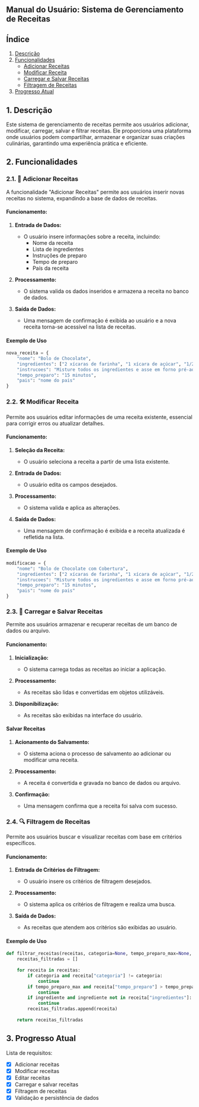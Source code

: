 ## Manual do Usuário: Sistema de Gerenciamento de Receitas

## Índice

1. [Descrição](#1-descrição)
2. [Funcionalidades](#4-funcionalidades)
    - [Adicionar Receitas](#41-adicionar-receitas)
    - [Modificar Receita](#42-modificar-receita)
    - [Carregar e Salvar Receitas](#44-carregar-e-salvar-receitas)
    - [Filtragem de Receitas](#45-filtragem-de-receitas)
3. [Progresso Atual](#5-progresso-atual)

## 1. Descrição 

Este sistema de gerenciamento de receitas permite aos usuários adicionar, modificar, carregar, salvar e filtrar receitas. Ele proporciona uma plataforma onde usuários podem compartilhar, armazenar e organizar suas criações culinárias, garantindo uma experiência prática e eficiente.

## 2. Funcionalidades

### 2.1. 🍰 Adicionar Receitas

A funcionalidade "Adicionar Receitas" permite aos usuários inserir novas receitas no sistema, expandindo a base de dados de receitas.

#### Funcionamento:

1. **Entrada de Dados:**
    - O usuário insere informações sobre a receita, incluindo:
        - Nome da receita
        - Lista de ingredientes
        - Instruções de preparo
        - Tempo de preparo
        - País da receita

2. **Processamento:**
    - O sistema valida os dados inseridos e armazena a receita no banco de dados.

3. **Saída de Dados:**
    - Uma mensagem de confirmação é exibida ao usuário e a nova receita torna-se acessível na lista de receitas.

#### Exemplo de Uso

```python
nova_receita = {
    "nome": "Bolo de Chocolate",
    "ingredientes": ["2 xícaras de farinha", "1 xícara de açúcar", "1/2 xícara de cacau em pó", "2 ovos", "1 xícara de leite"],
    "instrucoes": "Misture todos os ingredientes e asse em forno pré-aquecido a 180°C por 30 minutos.",
    "tempo_preparo": "15 minutos",    
    "pais": "nome do pais"
}
```

### 2.2. 🛠️ Modificar Receita

Permite aos usuários editar informações de uma receita existente, essencial para corrigir erros ou atualizar detalhes.

#### Funcionamento:

1. **Seleção da Receita:**
    - O usuário seleciona a receita a partir de uma lista existente.

2. **Entrada de Dados:**
    - O usuário edita os campos desejados.

3. **Processamento:**
    - O sistema valida e aplica as alterações.

4. **Saída de Dados:**
    - Uma mensagem de confirmação é exibida e a receita atualizada é refletida na lista.

#### Exemplo de Uso

```python
modificacao = {
    "nome": "Bolo de Chocolate com Cobertura",
    "ingredientes": ["2 xícaras de farinha", "1 xícara de açúcar", "1/2 xícara de cacau em pó", "2 ovos", "1 xícara de leite", "Cobertura de chocolate"],
    "instrucoes": "Misture todos os ingredientes e asse em forno pré-aquecido a 180°C por 30 minutos. Adicione a cobertura depois de assado.",
    "tempo_preparo": "15 minutos",
    "pais": "nome do pais"
}
```

### 2.3. 💾 Carregar e Salvar Receitas

Permite aos usuários armazenar e recuperar receitas de um banco de dados ou arquivo.

#### Funcionamento:

1. **Inicialização:**
    - O sistema carrega todas as receitas ao iniciar a aplicação.

2. **Processamento:**
    - As receitas são lidas e convertidas em objetos utilizáveis.

3. **Disponibilização:**
    - As receitas são exibidas na interface do usuário.

#### Salvar Receitas

1. **Acionamento do Salvamento:**
    - O sistema aciona o processo de salvamento ao adicionar ou modificar uma receita.

2. **Processamento:**
    - A receita é convertida e gravada no banco de dados ou arquivo.

3. **Confirmação:**
    - Uma mensagem confirma que a receita foi salva com sucesso.


### 2.4. 🔍 Filtragem de Receitas

Permite aos usuários buscar e visualizar receitas com base em critérios específicos.

#### Funcionamento:

1. **Entrada de Critérios de Filtragem:**
    - O usuário insere os critérios de filtragem desejados.

2. **Processamento:**
    - O sistema aplica os critérios de filtragem e realiza uma busca.

3. **Saída de Dados:**
    - As receitas que atendem aos critérios são exibidas ao usuário.

#### Exemplo de Uso

```python
def filtrar_receitas(receitas, categoria=None, tempo_preparo_max=None, ingrediente=None):
    receitas_filtradas = []
    
    for receita in receitas:
        if categoria and receita["categoria"] != categoria:
            continue
        if tempo_preparo_max and receita["tempo_preparo"] > tempo_preparo_max:
            continue
        if ingrediente and ingrediente not in receita["ingredientes"]:
            continue
        receitas_filtradas.append(receita)
    
    return receitas_filtradas
```

## 3. Progresso Atual

Lista de requisitos:

- [x] Adicionar receitas
- [x] Modificar receitas
- [x] Editar receitas
- [x] Carregar e salvar receitas
- [x] Filtragem de receitas
- [x] Validação e persistência de dados
